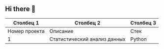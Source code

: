 ## Hi there 👋
|Столбец 1|Столбец 2|Столбец 3|
|-|--------|---|
|Номер проекта|Описание|Стек|
|1| Статистический анализ данных|Python|

<!--
**Raleshin/Raleshin** is a ✨ _special_ ✨ repository because its `README.md` (this file) appears on your GitHub profile.

Here are some ideas to get you started:

- 🔭 I’m currently working on ...
- 🌱 I’m currently learning ...
- 👯 I’m looking to collaborate on ...
- 🤔 I’m looking for help with ...
- 💬 Ask me about ...
- 📫 How to reach me: ...
- 😄 Pronouns: ...
- ⚡ Fun fact: ...
-->
